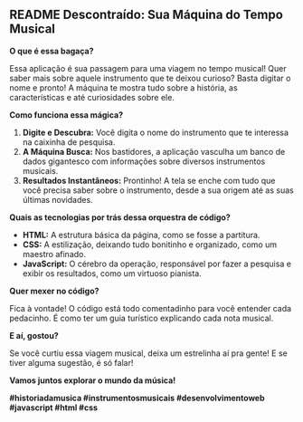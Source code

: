 ## **README Descontraído: Sua Máquina do Tempo Musical** 

**O que é essa bagaça?**

Essa aplicação é sua passagem para uma viagem no tempo musical! Quer saber mais sobre aquele instrumento que te deixou curioso? Basta digitar o nome e pronto! A máquina te mostra tudo sobre a história, as características e até curiosidades sobre ele.

**Como funciona essa mágica?**

1. **Digite e Descubra:** Você digita o nome do instrumento que te interessa na caixinha de pesquisa.
2. **A Máquina Busca:** Nos bastidores, a aplicação vasculha um banco de dados gigantesco com informações sobre diversos instrumentos musicais.
3. **Resultados Instantâneos:** Prontinho! A tela se enche com tudo que você precisa saber sobre o instrumento, desde a sua origem até as suas últimas novidades.

**Quais as tecnologias por trás dessa orquestra de código?**

* **HTML:** A estrutura básica da página, como se fosse a partitura.
* **CSS:** A estilização, deixando tudo bonitinho e organizado, como um maestro afinado.
* **JavaScript:** O cérebro da operação, responsável por fazer a pesquisa e exibir os resultados, como um virtuoso pianista.

**Quer mexer no código?**

Fica à vontade! O código está todo comentadinho para você entender cada pedacinho. É como ter um guia turístico explicando cada nota musical.

**E aí, gostou?**

Se você curtiu essa viagem musical, deixa um estrelinha aí pra gente! E se tiver alguma sugestão, é só falar! 

**Vamos juntos explorar o mundo da música!** 

**#historiadamusica #instrumentosmusicais #desenvolvimentoweb #javascript #html #css**
